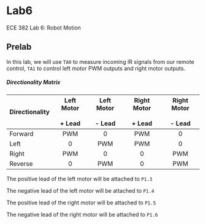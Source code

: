 Lab6
====

ECE 382 Lab 6: Robot Motion


## Prelab
In this lab, we will use `TA0` to measure incoming IR signals from our remote control, `TA1` to control left motor PWM outputs and right motor outputs.

##### Directionality Matrix
| Directionality | Left Motor <br></br> + Lead | Left Motor <br></br> - Lead | Right Motor <br></br> + Lead | Right Motor <br></br> - Lead |
|----------------|:-----------------:|:-----------------:|:------------------:|:------------------:|
| Forward        |        PWM        |         0         |         PWM        |          0         |
| Left           |         0         |        PWM        |         PWM        |          0         |
| Right          |        PWM        |         0         |          0         |         PWM        |
| Reverse        |         0         |        PWM        |          0         |         PWM        |

The positive lead of the left motor will be attached to `P1.3`

The negative lead of the left motor will be attached to `P1.4`

The positive lead of the right motor will be attached to `P1.5`

The negative lead of the right motor will be attached to `P1.6`
